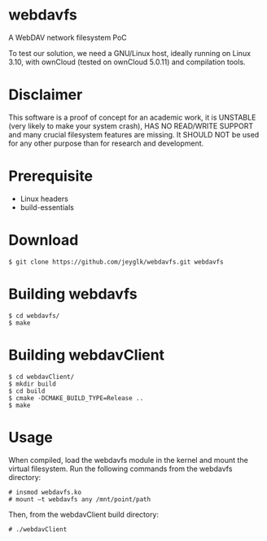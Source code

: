 webdavfs
========

A WebDAV network filesystem PoC


To test our solution, we need a GNU/Linux host, ideally running on Linux 3.10, with ownCloud (tested on ownCloud 5.0.11) and compilation tools.


Disclaimer
==========

This software is a proof of concept for an academic work, it is UNSTABLE (very likely to make your system crash), HAS NO READ/WRITE SUPPORT and many crucial filesystem features are missing. It SHOULD NOT be used for any other purpose than for research and development.


Prerequisite
============

- Linux headers
- build-essentials


Download
========

    $ git clone https://github.com/jeyglk/webdavfs.git webdavfs


Building webdavfs
=================

    $ cd webdavfs/
    $ make


Building webdavClient
=====================

    $ cd webdavClient/
    $ mkdir build
    $ cd build
    $ cmake -DCMAKE_BUILD_TYPE=Release ..
    $ make


Usage
======

When compiled, load the webdavfs module in the kernel and mount the virtual filesystem. Run the following commands from the webdavfs directory:

    # insmod webdavfs.ko
    # mount –t webdavfs any /mnt/point/path


Then, from the webdavClient build directory:

    # ./webdavClient
